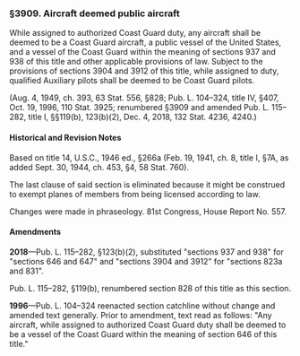 ### §3909. Aircraft deemed public aircraft ###

While assigned to authorized Coast Guard duty, any aircraft shall be deemed to be a Coast Guard aircraft, a public vessel of the United States, and a vessel of the Coast Guard within the meaning of sections 937 and 938 of this title and other applicable provisions of law. Subject to the provisions of sections 3904 and 3912 of this title, while assigned to duty, qualified Auxiliary pilots shall be deemed to be Coast Guard pilots.

(Aug. 4, 1949, ch. 393, 63 Stat. 556, §828; Pub. L. 104–324, title IV, §407, Oct. 19, 1996, 110 Stat. 3925; renumbered §3909 and amended Pub. L. 115–282, title I, §§119(b), 123(b)(2), Dec. 4, 2018, 132 Stat. 4236, 4240.)

#### Historical and Revision Notes ####

Based on title 14, U.S.C., 1946 ed., §266a (Feb. 19, 1941, ch. 8, title I, §7A, as added Sept. 30, 1944, ch. 453, §4, 58 Stat. 760).

The last clause of said section is eliminated because it might be construed to exempt planes of members from being licensed according to law.

Changes were made in phraseology. 81st Congress, House Report No. 557.

#### Amendments ####

**2018**—Pub. L. 115–282, §123(b)(2), substituted "sections 937 and 938" for "sections 646 and 647" and "sections 3904 and 3912" for "sections 823a and 831".

Pub. L. 115–282, §119(b), renumbered section 828 of this title as this section.

**1996**—Pub. L. 104–324 reenacted section catchline without change and amended text generally. Prior to amendment, text read as follows: "Any aircraft, while assigned to authorized Coast Guard duty shall be deemed to be a vessel of the Coast Guard within the meaning of section 646 of this title."